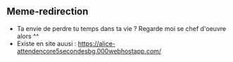 ## Meme-redirection

- Ta envie de perdre tu temps dans ta vie ? Regarde moi se chef d'oeuvre alors ^^
- Existe en site auusi : https://alice-attendencore5secondesbg.000webhostapp.com/
